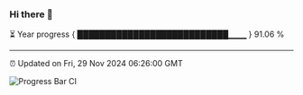 ### Hi there 👋

⏳ Year progress { ███████████████████████████▁▁▁ } 91.06 %

---

⏰ Updated on Fri, 29 Nov 2024 06:26:00 GMT

![Progress Bar CI](https://github.com/liununu/liununu/workflows/Progress%20Bar%20CI/badge.svg)
